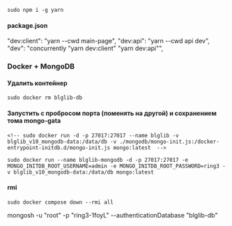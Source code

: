 
```
sudo npm i -g yarn
```

#### package.json
  "dev:client": "yarn --cwd main-page",
  "dev:api": "yarn --cwd api dev",
  "dev": "concurrently \"yarn dev:client\" \"yarn dev:api\"",

### Docker + MongoDB

#### Удалить контейнер

```
sudo docker rm blglib-db
```

#### Запустить с пробросом порта (поменять на другой) и сохранением тома mongo-gata
```
<!-- sudo docker run -d -p 27017:27017 --name blglib -v blglib_v10_mongodb-data:/data/db -v ./mongodb/mongo-init.js:/docker-entrypoint-initdb.d/mongo-init.js mongo:latest  -->

sudo docker run --name blglib-mongodb -d -p 27017:27017 -e MONGO_INITDB_ROOT_USERNAME=admin -e MONGO_INITDB_ROOT_PASSWORD=ring3 -v blglib_v10_mongodb-data:/data/db mongo:latest  
```

#### rmi
```
sudo docker compose down --rmi all
```

mongosh -u "root" -p "ring3-1foyL" --authenticationDatabase "blglib-db"
